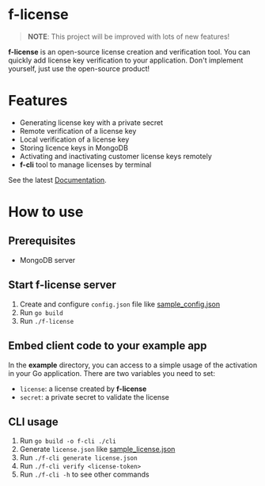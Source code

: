 # f-license
> **NOTE**: This project will be improved with lots of new features!

**f-license** is an open-source license creation and verification tool. You can quickly add license key verification to your application. Don't implement yourself, just use the open-source product!

# Features

- Generating license key with a private secret
- Remote verification of a license key
- Local verification of a license key
- Storing licence keys in MongoDB
- Activating and inactivating customer license keys remotely
- **f-cli** tool to manage licenses by terminal

See the latest [Documentation](https://github.com/furkansenharputlu/f-license/wiki).

# How to use

## Prerequisites

- MongoDB server

## Start f-license server

1. Create and configure `config.json` file like [sample_config.json](https://github.com/furkansenharputlu/f-license/blob/master/sample_config.json)
2. Run `go build`
3. Run `./f-license` 

## Embed client code to your example app

In the **example** directory, you can access to a simple usage of the activation in your Go application. There are two variables you need to set:

- `license`: a license created by **f-license** 
- `secret`: a private secret to validate the license

## CLI usage

1. Run `go build -o f-cli ./cli`
2. Generate `license.json` like [sample_license.json](https://github.com/furkansenharputlu/f-license/blob/master/sample_license.json)
3. Run `./f-cli generate license.json`
4. Run `./f-cli verify <license-token>`
5. Run `./f-cli -h` to see other commands
